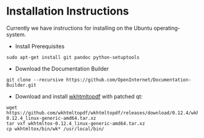 # Installation Instructions

Currently we have instructions for installing on the Ubuntu operating-system.

 * Install Prerequisites

```
sudo apt-get install git pandoc python-setuptools
```

 * Download the Documentation Builder

```
git clone --recursive https://github.com/OpenInternet/Documentation-Builder.git
```

  * Download and install [wkhtmltopdf](http://wkhtmltopdf.org/downloads.html) with patched qt:

```
wget https://github.com/wkhtmltopdf/wkhtmltopdf/releases/download/0.12.4/wkhtmltox-0.12.4_linux-generic-amd64.tar.xz
tar vxf wkhtmltox-0.12.4_linux-generic-amd64.tar.xz 
cp wkhtmltox/bin/wk* /usr/local/bin/
```
